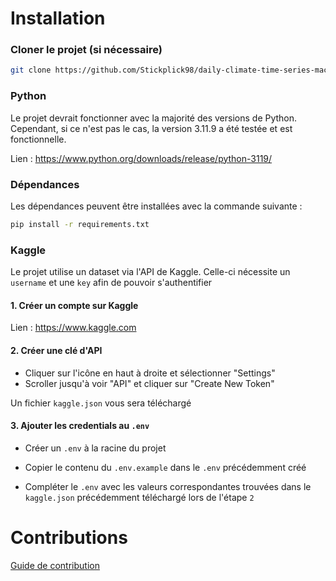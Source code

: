 # Installation

### Cloner le projet (si nécessaire)

```bash
git clone https://github.com/Stickplick98/daily-climate-time-series-machine-learning
```

### Python

Le projet devrait fonctionner avec la majorité des versions de Python. Cependant, si ce n'est pas le cas, la version 3.11.9 a été testée et est fonctionnelle.

Lien : https://www.python.org/downloads/release/python-3119/

### Dépendances

Les dépendances peuvent être installées avec la commande suivante :

```bash
pip install -r requirements.txt
```

### Kaggle

Le projet utilise un dataset via l'API de Kaggle. Celle-ci nécessite un `username` et une `key` afin de pouvoir s'authentifier

#### 1. Créer un compte sur Kaggle

Lien : https://www.kaggle.com

#### 2. Créer une clé d'API

- Cliquer sur l'icône en haut à droite et sélectionner "Settings"
- Scroller jusqu'à voir "API" et cliquer sur "Create New Token"

Un fichier `kaggle.json` vous sera téléchargé

#### 3. Ajouter les credentials au `.env`

- Créer un `.env` à la racine du projet

- Copier le contenu du `.env.example` dans le `.env` précédemment créé

- Compléter le `.env` avec les valeurs correspondantes trouvées dans le `kaggle.json` précédemment téléchargé lors de l'étape `2`

# Contributions

[Guide de contribution](CONTRIBUTING.md)
